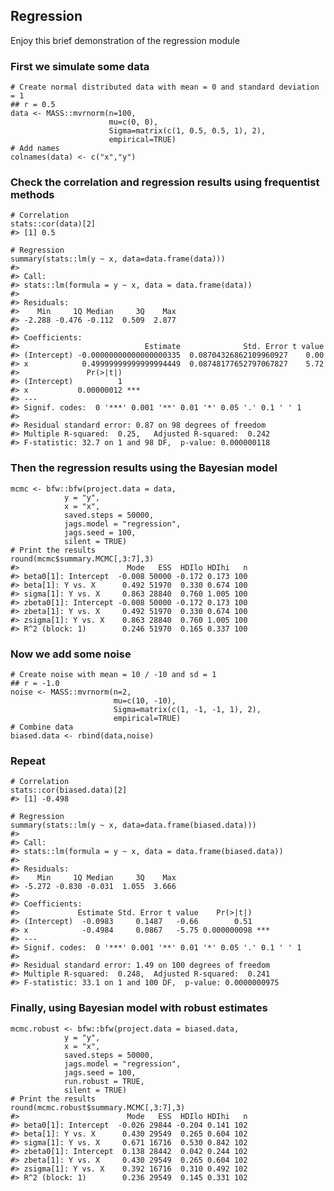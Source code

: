 Regression
----------

Enjoy this brief demonstration of the regression module

### First we simulate some data

    # Create normal distributed data with mean = 0 and standard deviation = 1
    ## r = 0.5
    data <- MASS::mvrnorm(n=100,
                          mu=c(0, 0),
                          Sigma=matrix(c(1, 0.5, 0.5, 1), 2),
                          empirical=TRUE)
    # Add names
    colnames(data) <- c("x","y")

### Check the correlation and regression results using frequentist methods

    # Correlation
    stats::cor(data)[2]
    #> [1] 0.5

    # Regression
    summary(stats::lm(y ~ x, data=data.frame(data)))
    #> 
    #> Call:
    #> stats::lm(formula = y ~ x, data = data.frame(data))
    #> 
    #> Residuals:
    #>    Min     1Q Median     3Q    Max 
    #> -2.288 -0.476 -0.112  0.509  2.877 
    #> 
    #> Coefficients:
    #>                            Estimate              Std. Error t value
    #> (Intercept) -0.00000000000000000335  0.08704326862109960927    0.00
    #> x            0.49999999999999994449  0.08748177652797067827    5.72
    #>               Pr(>|t|)    
    #> (Intercept)          1    
    #> x           0.00000012 ***
    #> ---
    #> Signif. codes:  0 '***' 0.001 '**' 0.01 '*' 0.05 '.' 0.1 ' ' 1
    #> 
    #> Residual standard error: 0.87 on 98 degrees of freedom
    #> Multiple R-squared:  0.25,   Adjusted R-squared:  0.242 
    #> F-statistic: 32.7 on 1 and 98 DF,  p-value: 0.000000118

### Then the regression results using the Bayesian model

    mcmc <- bfw::bfw(project.data = data,
                y = "y",
                x = "x",
                saved.steps = 50000,
                jags.model = "regression",
                jags.seed = 100,
                silent = TRUE)
    # Print the results            
    round(mcmc$summary.MCMC[,3:7],3)
    #>                        Mode   ESS  HDIlo HDIhi   n
    #> beta0[1]: Intercept  -0.008 50000 -0.172 0.173 100
    #> beta[1]: Y vs. X      0.492 51970  0.330 0.674 100
    #> sigma[1]: Y vs. X     0.863 28840  0.760 1.005 100
    #> zbeta0[1]: Intercept -0.008 50000 -0.172 0.173 100
    #> zbeta[1]: Y vs. X     0.492 51970  0.330 0.674 100
    #> zsigma[1]: Y vs. X    0.863 28840  0.760 1.005 100
    #> R^2 (block: 1)        0.246 51970  0.165 0.337 100

### Now we add some noise

    # Create noise with mean = 10 / -10 and sd = 1
    ## r = -1.0
    noise <- MASS::mvrnorm(n=2,
                           mu=c(10, -10),
                           Sigma=matrix(c(1, -1, -1, 1), 2),
                           empirical=TRUE)
    # Combine data
    biased.data <- rbind(data,noise)

### Repeat

    # Correlation
    stats::cor(biased.data)[2]
    #> [1] -0.498

    # Regression
    summary(stats::lm(y ~ x, data=data.frame(biased.data)))
    #> 
    #> Call:
    #> stats::lm(formula = y ~ x, data = data.frame(biased.data))
    #> 
    #> Residuals:
    #>    Min     1Q Median     3Q    Max 
    #> -5.272 -0.830 -0.031  1.055  3.666 
    #> 
    #> Coefficients:
    #>             Estimate Std. Error t value    Pr(>|t|)    
    #> (Intercept)  -0.0983     0.1487   -0.66        0.51    
    #> x            -0.4984     0.0867   -5.75 0.000000098 ***
    #> ---
    #> Signif. codes:  0 '***' 0.001 '**' 0.01 '*' 0.05 '.' 0.1 ' ' 1
    #> 
    #> Residual standard error: 1.49 on 100 degrees of freedom
    #> Multiple R-squared:  0.248,  Adjusted R-squared:  0.241 
    #> F-statistic: 33.1 on 1 and 100 DF,  p-value: 0.0000000975

### Finally, using Bayesian model with robust estimates

    mcmc.robust <- bfw::bfw(project.data = biased.data,
                y = "y",
                x = "x",
                saved.steps = 50000,
                jags.model = "regression",
                jags.seed = 100,
                run.robust = TRUE,
                silent = TRUE)
    # Print the results            
    round(mcmc.robust$summary.MCMC[,3:7],3)
    #>                        Mode   ESS  HDIlo HDIhi   n
    #> beta0[1]: Intercept  -0.026 29844 -0.204 0.141 102
    #> beta[1]: Y vs. X      0.430 29549  0.265 0.604 102
    #> sigma[1]: Y vs. X     0.671 16716  0.530 0.842 102
    #> zbeta0[1]: Intercept  0.138 28442  0.042 0.244 102
    #> zbeta[1]: Y vs. X     0.430 29549  0.265 0.604 102
    #> zsigma[1]: Y vs. X    0.392 16716  0.310 0.492 102
    #> R^2 (block: 1)        0.236 29549  0.145 0.331 102
